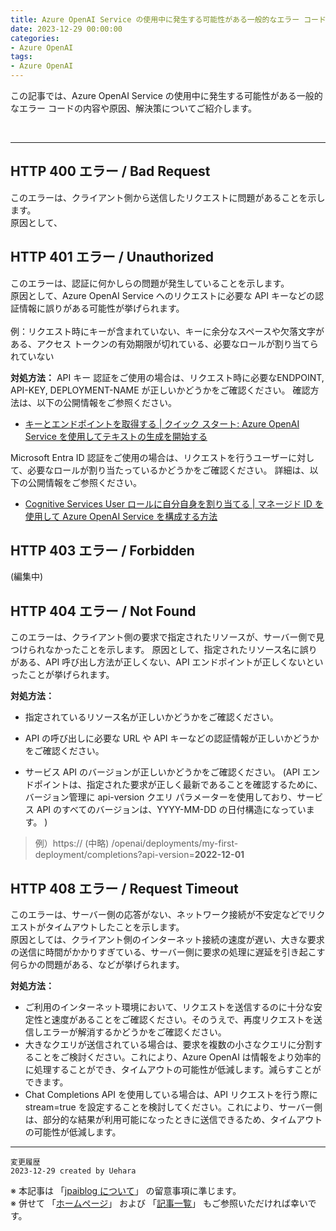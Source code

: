 ```yaml
---
title: Azure OpenAI Service の使用中に発生する可能性がある一般的なエラー コードについて
date: 2023-12-29 00:00:00
categories:
- Azure OpenAI
tags:
- Azure OpenAI
---
```

この記事では、Azure OpenAI Service の使用中に発生する可能性がある一般的なエラー コードの内容や原因、解決策についてご紹介します。 

<!-- more -->
<br>

***

## HTTP 400 エラー / Bad Request

このエラーは、クライアント側から送信したリクエストに問題があることを示します。<br/>
原因として、

## HTTP 401 エラー / Unauthorized

このエラーは、認証に何かしらの問題が発生していることを示します。 <br/>
原因として、Azure OpenAI Service へのリクエストに必要な API キーなどの認証情報に誤りがある可能性が挙げられます。  <br/>
 <br/>
 例：リクエスト時にキーが含まれていない、キーに余分なスペースや欠落文字がある、アクセス トークンの有効期限が切れている、必要なロールが割り当てられていない 
 
**対処方法：** 
API キー 認証をご使用の場合は、リクエスト時に必要なENDPOINT, API-KEY, DEPLOYMENT-NAME が正しいかどうかをご確認ください。 
確認方法は、以下の公開情報をご参照ください。 
 
- [キーとエンドポイントを取得する | クイック スタート: Azure OpenAI Service を使用してテキストの生成を開始する](https://learn.microsoft.com/ja-jp/azure/ai-services/openai/quickstart?tabs=command-line%2Cpython&pivots=rest-api#retrieve-key-and-endpoint ) 

Microsoft Entra ID 認証をご使用の場合は、リクエストを行うユーザーに対して、必要なロールが割り当たっているかどうかをご確認ください。 
詳細は、以下の公開情報をご参照ください。 
 
- [Cognitive Services User ロールに自分自身を割り当てる | マネージド ID を使用して Azure OpenAI Service を構成する方法](https://learn.microsoft.com/ja-jp/azure/ai-services/openai/how-to/managed-identity) 

## HTTP 403 エラー / Forbidden

(編集中)

## HTTP 404 エラー / Not Found 

このエラーは、クライアント側の要求で指定されたリソースが、サーバー側で見つけられなかったことを示します。 
原因として、指定されたリソース名に誤りがある、API 呼び出し方法が正しくない、API エンドポイントが正しくないといったことが挙げられます。 
 
**対処方法：**
- 指定されているリソース名が正しいかどうかをご確認ください。 

- API の呼び出しに必要な URL や API キーなどの認証情報が正しいかどうかをご確認ください。 
- サービス API のバージョンが正しいかどうかをご確認ください。 (API エンドポイントは、指定された要求が正しく最新であることを確認するために、バージョン管理に api-version クエリ パラメーターを使用しており、サービス API のすべてのバージョンは、YYYY-MM-DD の日付構造になっています。 )
> 例）https:// (中略) /openai/deployments/my-first-deployment/completions?api-version=**2022-12-01** 

## HTTP 408 エラー / Request Timeout 

このエラーは、サーバー側の応答がない、ネットワーク接続が不安定などでリクエストがタイムアウトしたことを示します。<br /> 
原因としては、クライアント側のインターネット接続の速度が遅い、大きな要求の送信に時間がかかりすぎている、サーバー側に要求の処理に遅延を引き起こす何らかの問題がある、などが挙げられます。 
 
**対処方法：** 
- ご利用のインターネット環境において、リクエストを送信するのに十分な安定性と速度があることをご確認ください。そのうえで、再度リクエストを送信しエラーが解消するかどうかをご確認ください。 
- 大きなクエリが送信されている場合は、要求を複数の小さなクエリに分割することをご検討ください。これにより、Azure OpenAI は情報をより効率的に処理することができ、タイムアウトの可能性が低減します。減らすことができます。 
- Chat Completions API を使用している場合は、API リクエストを行う際に stream=true を設定することを検討してください。これにより、サーバー側は、部分的な結果が利用可能になったときに送信できるため、タイムアウトの可能性が低減します。 

***
`変更履歴`  
`2023-12-29 created by Uehara`   

※ 本記事は 「[jpaiblog について](https://jpaiblog.github.io/blog/2020/01/01/about-jpaiblog/)」 の留意事項に準じます。  
※ 併せて 「[ホームページ](https://jpaiblog.github.io/blog/)」 および 「[記事一覧](https://jpaiblog.github.io/blog/archives/)」 もご参照いただければ幸いです。  
